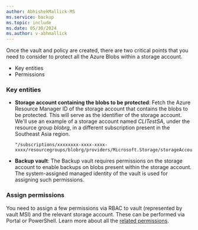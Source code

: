 ```yaml
---
author: AbhishekMallick-MS
ms.service: backup
ms.topic: include
ms.date: 05/30/2024
ms.author: v-abhmallick
---
```


Once the vault and policy are created, there are two critical points that you need to consider to protect all the Azure Blobs within a storage account.

- Key entities
- Permissions

### Key entities

- **Storage account containing the blobs to be protected**: Fetch the Azure Resource Manager ID of the storage account that contains the blobs to be protected. This will serve as the identifier of the storage account. We'll use an example of a storage account named *CLITestSA*, under the resource group *blobrg*, in a different subscription present in the Southeast Asia region.

    ```azurecli-interactive
    "/subscriptions/xxxxxxxx-xxxx-xxxx-xxxx/resourcegroups/blobrg/providers/Microsoft.Storage/storageAccounts/CLITestSA"
    ```

- **Backup vault**: The Backup vault requires permissions on the storage account to enable backups on blobs present within the storage account. The system-assigned managed identity of the vault is used for assigning such permissions.

### Assign permissions

You need to assign a few permissions via RBAC to vault (represented by vault MSI) and the relevant storage account. These can be performed via Portal or PowerShell. Learn more about all the [related permissions](/azure/backup/blob-backup-configure-manage#grant-permissions-to-the-backup-vault-on-storage-accounts).
